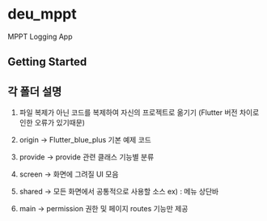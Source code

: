 # deu_mppt

MPPT Logging App

## Getting Started
## 각 폴더 설명
1. 파일 복제가 아닌 코드를 복제하여 자신의 프로젝트로 옮기기
   (Flutter 버전 차이로 인한 오류가 있기때문)
   
2. origin -> Flutter_blue_plus 기본 예제 코드
3. provide -> provide 관련 클래스 기능별 분류
4. screen -> 화면에 그려질 UI 모음
5. shared -> 모든 화면에서 공통적으로 사용할 소스
   ex) : 메뉴 상단바
6. main -> permission 권한 및 페이지 routes 기능만 제공

